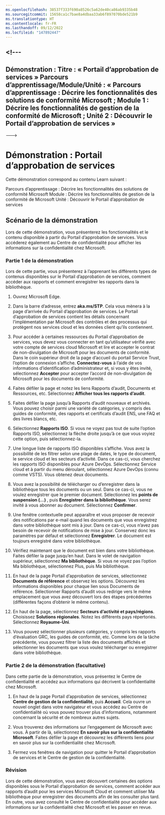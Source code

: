```yaml
---
ms.openlocfilehash: 38537f333f690a8526c5a62de40ca86ab9335b48
ms.sourcegitcommit: 15658ca1c7bae8a4dbaa33ab6f897070bde521b9
ms.translationtype: HT
ms.contentlocale: fr-FR
ms.lasthandoff: 09/12/2022
ms.locfileid: "147892447"
---
```

<a name="---"></a><!---
---
Démonstration : Titre : « Portail d’approbation de services » Parcours d’apprentissage/Module/Unité : « Parcours d’apprentissage : Décrire les fonctionnalités des solutions de conformité Microsoft ; Module 1 : Décrire les fonctionnalités de gestion de la conformité de Microsoft ; Unité 2 : Découvrir le Portail d’approbation de services »
---
--->

# <a name="demo-service-trust-portal"></a>Démonstration : Portail d’approbation de services

Cette démonstration correspond au contenu Learn suivant :

Parcours d’apprentissage : Décrire les fonctionnalités des solutions de conformité Microsoft Module : Décrire les fonctionnalités de gestion de la conformité de Microsoft Unité : Découvrir le Portail d’approbation de services

## <a name="demo-scenario"></a>Scénario de la démonstration

Lors de cette démonstration, vous présenterez les fonctionnalités et le contenu disponible à partir du Portail d’approbation de services. Vous accéderez également au Centre de confidentialité pour afficher les informations sur la confidentialité chez Microsoft.

### <a name="demo-part-1"></a>Partie 1 de la démonstration

Lors de cette partie, vous présenterez à l’apprenant les différents types de contenus disponibles sur le Portail d’approbation de services, comment accéder aux rapports et comment enregistrer les rapports dans la bibliothèque.

1. Ouvrez Microsoft Edge.

1. Dans la barre d’adresse, entrez **aka.ms/STP**. Cela vous mènera à la page d’arrivée du Portail d’approbation de services. Le Portail d’approbation de services contient les détails concernant l’implémentation par Microsoft des contrôles et des processus qui protègent nos services cloud et les données client qu’ils contiennent.

1. Pour accéder à certaines ressources du Portail d’approbation de services, vous devez vous connecter en tant qu’utilisateur vérifié avec votre compte de services cloud Microsoft et lire et accepter le contrat de non-divulgation de Microsoft pour les documents de conformité. Dans le coin supérieur droit de la page d’accueil du portail Service Trust, l’option de connexion s’affiche.  **Connectez-vous** à l’aide de vos informations d’identification d’administrateur et, si vous y êtes invité, sélectionnez **Accepter** pour accepter l’accord de non-divulgation de Microsoft pour les documents de conformité.

1. Faites défiler la page et notez les liens Rapports d’audit, Documents et Ressources, etc.  Sélectionnez **Afficher tous les rapports d’audit**.

1. Faites défiler la page jusqu’à Rapports d’audit nouveaux et archivés.  Vous pouvez choisir parmi une variété de catégories, y compris des guides de conformité, des rapports et certificats d’audit ENS, une FAQ et des livres blancs, etc.

1. Sélectionnez **Rapports ISO**.  Si vous ne voyez pas tout de suite l’option Rapports ISO, sélectionnez la flèche droite jusqu’à ce que vous voyiez cette option, puis sélectionnez-la.

1. Une longue liste de rapports ISO disponibles s’affiche. Vous avez la possibilité de les filtrer selon une plage de dates, le type de document, le service cloud et les secteurs d’activité.  Dans ce cas-ci, vous cherchez les rapports ISO disponibles pour Azure DevOps.  Sélectionnez Service cloud et à partir du menu déroulant, sélectionnez Azure DevOps (connu comme VSTS).  Vous obtenez deux documents.

1. Vous avez la possibilité de télécharger ou d’enregistrer dans la bibliothèque tous les documents ou un seul.  Dans ce cas-ci, vous ne voulez enregistrer que le premier document.  Sélectionnez les **points de suspension (…)** , puis **Enregistrer dans la bibliothèque**.  Vous serez invité à vous abonner au document. Sélectionnez **Confirmer**.

1. Une fenêtre contextuelle peut apparaître et vous proposer de recevoir des notifications par e-mail quand les documents que vous enregistrez dans votre bibliothèque sont mis à jour.  Dans ce cas-ci, vous n’avez pas besoin de recevoir de notifications de mise à jour. Conservez donc les paramètres par défaut et sélectionnez **Enregistrer**.  Le document est toujours enregistré dans votre bibliothèque.

1. Vérifiez maintenant que le document est bien dans votre bibliothèque. Faites défiler la page jusqu’en haut. Dans le volet de navigation supérieur, sélectionnez **Ma bibliothèque**.  Si vous ne voyez pas l’option Ma bibliothèque, sélectionnez Plus, puis Ma bibliothèque.

1. En haut de la page Portail d’approbation de services, sélectionnez **Documents de référence** et observez les options. Découvrez les informations disponibles pour chaque lien sous Documents de référence. Sélectionner Rapports d’audit vous redirige vers le même emplacement que vous avez découvert lors des étapes précédentes (différentes façons d’obtenir le même contenu).  

1. En haut de la page, sélectionnez **Secteurs d’activité et pays/régions**.  Choisissez **Solutions régionales**. Notez les différents pays répertoriés.  Sélectionnez **Royaume-Uni**.  

1. Vous pouvez sélectionner plusieurs catégories,  y compris les rapports d’évaluation GRC, les guides de conformité, etc.  Comme lors de la tâche précédente, vous pouvez filtrer la liste des documents affichés et sélectionner les documents que vous voulez télécharger ou enregistrer dans votre bibliothèque.

### <a name="demo-part-2-optional"></a>Partie 2 de la démonstration (facultative)

Dans cette partie de la démonstration, vous présentez le Centre de confidentialité et accédez aux informations qui décrivent la confidentialité chez Microsoft.

1. En haut de la page Portail d’approbation de services, sélectionnez **Centre de gestion de la confidentialité**, puis **Accueil**. Cela ouvre un nouvel onglet dans votre navigateur et vous accédez au Centre de confidentialité où vous pouvez trouver plus d’informations, notamment concernant la sécurité et de nombreux autres sujets.  

1. Vous trouverez des informations sur l’engagement de Microsoft avec vous.  À partir de là, sélectionnez **En savoir plus sur la confidentialité Microsoft**.  Faites défiler la page et découvrez les différents liens pour en savoir plus sur la confidentialité chez Microsoft.

1. Fermez vos fenêtres de navigation pour quitter le Portail d’approbation de services et le Centre de gestion de la confidentialité.

### <a name="review"></a>Révision

Lors de cette démonstration, vous avez découvert certaines des options disponibles sous le Portail d’approbation de services, comment accéder aux rapports d’audit pour les services Microsoft Cloud et comment utiliser Ma bibliothèque pour enregistrer des documents afin de les consulter plus tard.  En outre, vous avez consulté le Centre de confidentialité pour accéder aux informations sur la confidentialité chez Microsoft et les passer en revue.
